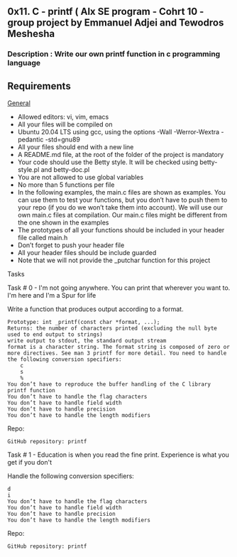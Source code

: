 ## 0x11. C - printf ( Alx SE program - Cohrt 10 - group project by Emmanuel Adjei and Tewodros Meshesha

### Description : Write our own printf function in c programming language


<h2>Requirements</h2>
<u>General</u>


* Allowed editors: vi, vim, emacs
* All your files will be compiled on
* Ubuntu 20.04 LTS using gcc, using the options -Wall -Werror-Wextra -pedantic -std=gnu89
* All your files should end with a new line
* A README.md file, at the root of the folder of the project is mandatory
* Your code should use the Betty style. It will be checked using betty-style.pl and betty-doc.pl
* You are not allowed to use global variables
* No more than 5 functions per file
* In the following examples, the main.c files are shown as examples. You can use them to test your functions, but you don’t have to push them to
  your repo (if you do we won’t take them into account). We will use our own main.c files at compilation. Our main.c files might be different
  from the one shown in the examples
* The prototypes of all your functions should be included in your header file called main.h
* Don’t forget to push your header file
* All your header files should be include guarded
* Note that we will not provide the _putchar function for this project

Tasks

Task # 0 -  I'm not going anywhere. You can print that wherever you want to. I'm here and I'm a Spur for life


Write a function that produces output according to a format.

    Prototype: int _printf(const char *format, ...);
    Returns: the number of characters printed (excluding the null byte used to end output to strings)
    write output to stdout, the standard output stream
    format is a character string. The format string is composed of zero or more directives. See man 3 printf for more detail. You need to handle the following conversion specifiers:
        c
        s
        %
    You don’t have to reproduce the buffer handling of the C library printf function
    You don’t have to handle the flag characters
    You don’t have to handle field width
    You don’t have to handle precision
    You don’t have to handle the length modifiers

Repo:

    GitHub repository: printf
    
Task # 1 - Education is when you read the fine print. Experience is what you get if you don't 

Handle the following conversion specifiers:

    d
    i
    You don’t have to handle the flag characters
    You don’t have to handle field width
    You don’t have to handle precision
    You don’t have to handle the length modifiers

Repo:

    GitHub repository: printf

